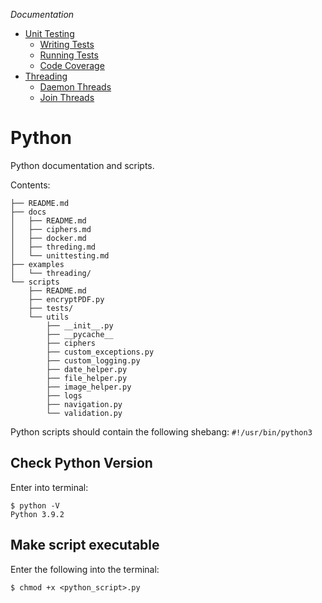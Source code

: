 
*Documentation*
- [Unit Testing](docs/unittesting.md)
  - [Writing Tests](docs/unittesting.md#writing-tests)
  - [Running Tests](docs/unittesting.md#running-tests)
  - [Code Coverage](docs/unittesting.md#code-coverage)
- [Threading](docs/threding.md)
  - [Daemon Threads](docs/threding.md#daemon-threads)
  - [Join Threads](docs/threding.md#joining-threads)

# Python
Python documentation and scripts.

Contents:
```
├── README.md
├── docs
│   ├── README.md
│   ├── ciphers.md
│   ├── docker.md
│   ├── threding.md
│   └── unittesting.md
├── examples
│   └── threading/
└── scripts
    ├── README.md
    ├── encryptPDF.py
    ├── tests/
    └── utils
        ├── __init__.py
        ├── __pycache__
        ├── ciphers
        ├── custom_exceptions.py
        ├── custom_logging.py
        ├── date_helper.py
        ├── file_helper.py
        ├── image_helper.py
        ├── logs
        ├── navigation.py
        └── validation.py
```

Python scripts should contain the following shebang: `#!/usr/bin/python3`

## Check Python Version
Enter into terminal:
```shell
$ python -V
Python 3.9.2
```

## Make script executable
Enter the following into the terminal:
```shell
$ chmod +x <python_script>.py
```
